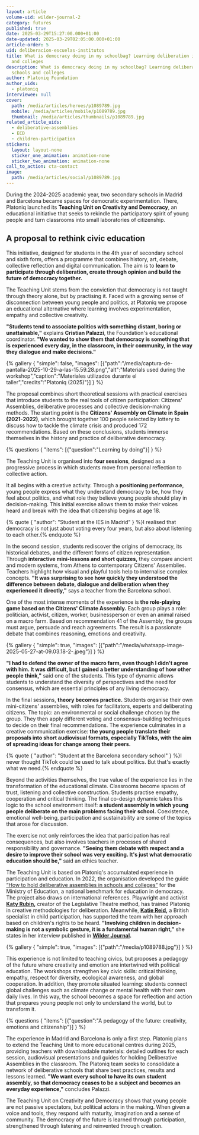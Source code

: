 ```yaml
---
layout: article
volume-uid: wilder-journal-2
category: futures
published: true
date: 2025-03-29T15:27:00.000+01:00
date-updated: 2025-03-29T02:05:00.000+01:00
article-order: 5
uid: deliberacion-escuelas-institutos
title: What is democracy doing in my schoolbag? Learning deliberation in schools
  and colleges
description: What is democracy doing in my schoolbag? Learning deliberation in
  schools and colleges
author: Platoniq Foundation
author_uids:
  - platoniq
interviewee: null
cover:
  path: /media/articles/heroes/p1089789.jpg
  mobile: /media/articles/mobile/p1089789.jpg
  thumbnail: /media/articles/thumbnails/p1089789.jpg
related_article_uids:
  - deliberative-assemblies
  - ECD
  - children-participation
stickers:
  layout: layout-none
  sticker_one_animation: animation-none
  sticker_two_animation: animation-none
call_to_action: cta-contact
image:
  path: /media/articles/social/p1089789.jpg
---
```

During the 2024-2025 academic year, two secondary schools in Madrid and Barcelona became spaces for democratic experimentation. There, Platoniq launched its **Teaching Unit on Creativity and Democracy**, an educational initiative that seeks to rekindle the participatory spirit of young people and turn classrooms into small laboratories of citizenship.

## **A proposal to rethink civic education**

This initiative, designed for students in the 4th year of secondary school and sixth form, offers a programme that combines history, art, debate, collective reflection and digital communication. The aim is to **learn to participate through deliberation, create through opinion and build the future of democracy together.**

The Teaching Unit stems from the conviction that democracy is not taught through theory alone, but by practising it. Faced with a growing sense of disconnection between young people and politics, at Platoniq we propose an educational alternative where learning involves experimentation, empathy and collective creativity.

**"Students tend to associate politics with something distant, boring or unattainable,"** explains **Cristian Palazzi**, the Foundation's educational coordinator. **"We wanted to show them that democracy is something that is experienced every day, in the classroom, in their community, in the way they dialogue and make decisions."**

{% gallery { "simple": false, "images": [{"path":"/media/captura-de-pantalla-2025-10-29-a-las-15.59.28.png","alt":"Materials used during the workshop","caption":"Materiales utilizados durante el taller","credits":"Platoniq (2025)"}] } %}

The proposal combines short theoretical sessions with practical exercises that introduce students to the real tools of citizen participation: Citizens' Assemblies, deliberative processes and collective decision-making methods. The starting point is the **Citizens' Assembly on Climate in Spain (2021-2022)**, which brought together 100 people selected by lottery to discuss how to tackle the climate crisis and produced 172 recommendations. Based on these conclusions, students immerse themselves in the history and practice of deliberative democracy.

{% questions { "items": [{"question":"Learning by doing"}] } %}

The Teaching Unit is organised into **four sessions**, designed as a progressive process in which students move from personal reflection to collective action. 

It all begins with a creative activity. Through a **positioning performance**, young people express what they understand democracy to be, how they feel about politics, and what role they believe young people should play in decision-making. This initial exercise allows them to make their voices heard and break with the idea that citizenship begins at age 18.

{% quote { "author": "Student at the IES in Madrid" } %}I realised that democracy is not just about voting every four years, but also about listening to each other.{% endquote %}

In the second session, students rediscover the origins of democracy, its historical debates, and the different forms of citizen representation. Through **interactive mini-lessons and short quizzes,** they compare ancient and modern systems, from Athens to contemporary Citizens' Assemblies. Teachers highlight how visual and playful tools help to internalise complex concepts. **"It was surprising to see how quickly they understood the difference between debate, dialogue and deliberation when they experienced it directly,"** says a teacher from the Barcelona school.

One of the most intense moments of the experience is **the role-playing game based on the Citizens' Climate Assembly.** Each group plays a role: politician, activist, citizen, worker, businessperson or even an animal raised on a macro farm. Based on recommendation 41 of the Assembly, the groups must argue, persuade and reach agreements. The result is a passionate debate that combines reasoning, emotions and creativity.

{% gallery { "simple": true, "images": [{"path":"/media/whatsapp-image-2025-05-27-at-09.03.18-2-.jpeg"}] } %}

**"I had to defend the owner of the macro farm, even though I didn't agree with him. It was difficult, but I gained a better understanding of how other people think,"** said one of the students. This type of dynamic allows students to understand the diversity of perspectives and the need for consensus, which are essential principles of any living democracy.

In the final sessions, **theory becomes practice.** Students organise their own mini-citizens' assemblies, with roles for facilitators, experts and deliberating citizens. The topic: an environmental or social challenge chosen by the group. They then apply different voting and consensus-building techniques to decide on their final recommendations. The experience culminates in a creative communication exercise: **the young people translate their proposals into short audiovisual formats, especially TikToks, with the aim of spreading ideas for change among their peers.**

{% quote { "author": "Student at the Barcelona secondary school" } %}I never thought TikTok could be used to talk about politics. But that's exactly what we need.{% endquote %}

Beyond the activities themselves, the true value of the experience lies in the transformation of the educational climate. Classrooms become spaces of trust, listening and collective construction. Students practise empathy, cooperation and critical thinking. The final co-design dynamic takes this logic to the school environment itself: **a student assembly in which young people deliberate on the main problems facing their school.** Coexistence, emotional well-being, participation and sustainability are some of the topics that arose for discussion.

The exercise not only reinforces the idea that participation has real consequences, but also involves teachers in processes of shared responsibility and governance. **"Seeing them debate with respect and a desire to improve their school was very exciting. It's just what democratic education should be,"** said an ethics teacher.

The Teaching Unit is based on Platoniq's accumulated experience in participation and education. In 2022, the organisation developed the guide [“How to hold deliberative assemblies in schools and colleges”](https://journal.platoniq.net/es/wilder-journal-2/learnings/deliberative-assemblies/) for the Ministry of Education, a national benchmark for education in democracy. The project also draws on international references. Playwright and activist **[Katy Rubin](https://journal.platoniq.net/es/wilder-journal-2/interviews/katy-rubin/),** creator of the Legislative Theatre method, has trained Platoniq in creative methodologies for deliberation. Meanwhile, **[Katie Reid](https://journal.platoniq.net/es/wilder-journal-2/interviews/children-participation/),** a British specialist in child participation, has supported the team with her approach based on children's rights to be heard. **"Involving children in decision-making is not a symbolic gesture, it is a fundamental human right,"** she states in her interview published in **[Wilder Journal](https://journal.platoniq.net/es/wilder-journal-2/).**

{% gallery { "simple": true, "images": [{"path":"/media/p1089788.jpg"}] } %}

This experience is not limited to teaching civics, but proposes a pedagogy of the future where creativity and emotion are intertwined with political education. The workshops strengthen key civic skills: critical thinking, empathy, respect for diversity, ecological awareness, and global cooperation. In addition, they promote situated learning: students connect global challenges such as climate change or mental health with their own daily lives. In this way, the school becomes a space for reflection and action that prepares young people not only to understand the world, but to transform it.


{% questions { "items": [{"question":"A pedagogy of the future: creativity, emotions and citizenship"}] } %}


The experience in Madrid and Barcelona is only a first step. Platoniq plans to extend the Teaching Unit to more educational centres during 2025, providing teachers with downloadable materials: detailed outlines for each session, audiovisual presentations and guides for holding Deliberative Assemblies in the classroom. The Platoniq team seeks to consolidate a network of deliberative schools that share best practices, results and lessons learned. **"We want every school to have its own student assembly, so that democracy ceases to be a subject and becomes an everyday experience,"** concludes Palazzi.


The Teaching Unit on Creativity and Democracy shows that young people are not passive spectators, but political actors in the making. When given a voice and tools, they respond with maturity, imagination and a sense of community. The democracy of the future is learned through participation, strengthened through listening and reinvented through creation.
